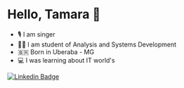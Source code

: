 # Hello, Tamara 👋
- :studio_microphone: I am singer 
- :woman_technologist: I am student of Analysis and Systems Development
- :brazil: Born in Uberaba - MG
- :computer: I was learning about IT world's

[![Linkedin Badge](https://img.shields.io/badge/-LinkedIn-blue?style=flat-square&logo=Linkedin&logoColor=white&link=https://www.linkedin.com/in/tamara-dos-santos-costa-598898203/)](https://www.linkedin.com/in/tamara-dos-santos-costa-598898203/)




